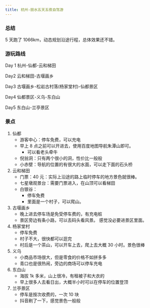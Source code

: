 ```yaml
---
title: 杭州-丽水五天五夜自驾游
---
```


### 总结

5 天跑了 1066km，动态规划沿途行程，总体效果还不错。

### 游玩路线

Day 1
杭州-仙都-云和梯田

Day2
云和梯田-古堰画乡

Day3
古堰画乡-松岩古村落(杨家堂村)-仙都景区

Day4
仙都景区-义乌-东白山

Day5
东白山-兰亭景区

### 景点

1. 仙都
   - 游客中心：停车免费，可以充电
   - 早上 8 点之前可以开进去，使用百度地图导航朱潭山即可。
     - 可以看老头牵牛
   - 倪翁洞：只有两个很小的洞，性价比一般般
   - 小赤壁：导航的位置的有很大的水面，可以走下面的石头桥
2. 云和梯田
   - 门票：40 元：实际上沿途的路上临时停车的地方景色就很棒。
   - 七星墩观景台：需要门票进入，在山顶可以看梯田
   - 白银谷：
     - 停车免费
     - 里面是一个村子，可以爬山。
3. 古堰画乡
   - 晚上进去停车场是免受停车费的，有充电桩
   - 景区旁边有条小路，可以去码头看风景。 感觉没必要进景区里面。
4. 杨家堂村
   - 停车免费
   - 村子不大，很快都可以逛完
   - 村后是一个茶山，可以开车上去，爬上去大概 30 小时。景色很棒
5. 义乌
   - 小商品市场很大，但是零食的价格不如拼多多
   - 青口也是很热闹，旁边的商场可以停车充电
6. 东白山
   - 海拔 1k 多米，山上很冷，有租被子和大衣的
   - 早上很多人去看日出，大概半小时可以在停车的位置登顶
7. 兰亭景区
   - 停车是按次收费的，一次 10 块
   - 抖音刷了一下，感觉景色一般般
